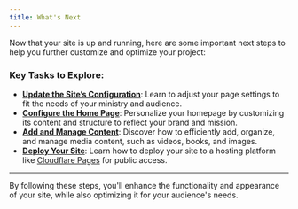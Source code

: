 ```yaml
---
title: What's Next
---
```


Now that your site is up and running, here are some important next steps to help you further customize and optimize your project:

### Key Tasks to Explore:

- **[Update the Site’s Configuration](/build/configurations)**: Learn to adjust your page settings to fit the needs of your ministry and audience.
- **[Configure the Home Page](/build/customize-home)**: Personalize your homepage by customizing its content and structure to reflect your brand and mission.
- **[Add and Manage Content](/add-content/understand-content)**: Discover how to efficiently add, organize, and manage media content, such as videos, books, and images.
- **[Deploy Your Site](/run/deploy)**: Learn how to deploy your site to a hosting platform like [Cloudflare Pages](https://developers.cloudflare.com/pages/) for public access.

---

By following these steps, you'll enhance the functionality and appearance of your site, while also optimizing it for your audience's needs.

